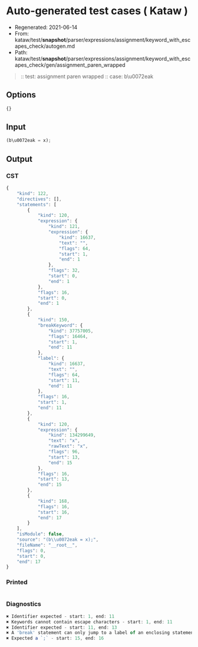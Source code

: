 # Auto-generated test cases ( Kataw )
- Regenerated: 2021-06-14
- From: kataw/test/__snapshot__/parser/expressions/assignment/keyword_with_escapes_check/autogen.md
- Path: kataw/test/__snapshot__/parser/expressions/assignment/keyword_with_escapes_check/gen/assignment_paren_wrapped
> :: test: assignment paren wrapped
> :: case: b\u0072eak
## Options

`````js
{}
`````
## Input

`````js
(b\u0072eak = x);
`````
## Output

### CST

```javascript
{
    "kind": 122,
    "directives": [],
    "statements": [
        {
            "kind": 120,
            "expression": {
                "kind": 121,
                "expression": {
                    "kind": 16637,
                    "text": "",
                    "flags": 64,
                    "start": 1,
                    "end": 1
                },
                "flags": 32,
                "start": 0,
                "end": 1
            },
            "flags": 16,
            "start": 0,
            "end": 1
        },
        {
            "kind": 150,
            "breakKeyword": {
                "kind": 37757005,
                "flags": 16464,
                "start": 1,
                "end": 11
            },
            "label": {
                "kind": 16637,
                "text": "",
                "flags": 64,
                "start": 11,
                "end": 11
            },
            "flags": 16,
            "start": 1,
            "end": 11
        },
        {
            "kind": 120,
            "expression": {
                "kind": 134299649,
                "text": "x",
                "rawText": "x",
                "flags": 96,
                "start": 13,
                "end": 15
            },
            "flags": 16,
            "start": 13,
            "end": 15
        },
        {
            "kind": 168,
            "flags": 16,
            "start": 16,
            "end": 17
        }
    ],
    "isModule": false,
    "source": "(b\\u0072eak = x);",
    "fileName": "__root__",
    "flags": 0,
    "start": 0,
    "end": 17
}
```

### Printed

```javascript

```

### Diagnostics

```javascript
✖ Identifier expected - start: 1, end: 11
✖ Keywords cannot contain escape characters - start: 1, end: 11
✖ Identifier expected - start: 11, end: 13
✖ A 'break' statement can only jump to a label of an enclosing statement - start: 11, end: 13
✖ Expected a `;` - start: 15, end: 16

```

